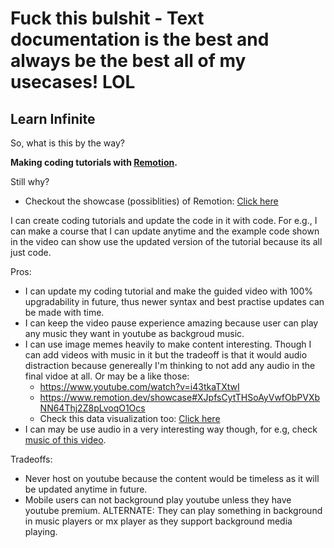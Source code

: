 # Fuck this bulshit - Text documentation is the best and always be the best all of my usecases! LOL

## Learn Infinite

So, what is this by the way?

**Making coding tutorials with [Remotion](https://www.remotion.dev/).**

Still why?
- Checkout the showcase (possiblities) of Remotion: [Click here](https://www.remotion.dev/showcase)

I can create coding tutorials and update the code in it with code. For e.g., I can make a course that I can update anytime and the example code shown in the video can show use the updated version of the tutorial because its all just code.

Pros:
- I can update my coding tutorial and make the guided video with 100% upgradability in future, thus newer syntax and best practise updates can be made with time.
- I can keep the video pause experience amazing because user can play any music they want in youtube as backgroud music.
- I can use image memes heavily to make content interesting. Though I can add videos with music in it but the tradeoff is that it would audio distraction because genereally I'm thinking to not add any audio in the final vidoe at all. Or may be a like those:
  - https://www.youtube.com/watch?v=i43tkaTXtwI
  - https://www.remotion.dev/showcase#XJpfsCytTHSoAyVwfObPVXbNN64Thj2Z8pLvoqO1Ocs
  - Check this data visualization too: [Click here](https://www.remotion.dev/showcase#Anx7p2jNQLUsSWBOjnEzdo9xvfC9spsVyL01sk7esrtY)
- I can may be use audio in a very interesting way though, for e.g, check [music of this video](https://www.remotion.dev/showcase#J8H3dOuyC01ZurH9NnSvd17oS00FUPKns8HnTO02KyCF02k).

Tradeoffs:
- Never host on youtube because the content would be timeless as it will be updated anytime in future.
- Mobile users can not background play youtube unless they have youtube premium. ALTERNATE: They can play something in background in music players or mx player as they support background media playing.
